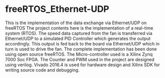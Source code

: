 # freeRTOS_Ethernet-UDP
This is the implementation of the data exchange via Ethernet/UDP on freeRTOS
The project contents here is the implementation of a real-time system (RTOS). The speed data captured from the fan is transferred via Ethernet/UDP to a simulated PID Controller which generates the output accordingly. This output is fed back to the board via Ethernet/UDP which in turn is used to drive the fan. The complete implementation has been done using open source freeRTOS. The Micro-controller used is a Xilinx Zynq 7000 Soc FPGA. 
The Counter and PWM used in the project are designed using verilog. Vivado 2016.4 is used for hardware design and Xilinx SDK for writing source code and debugging. 
